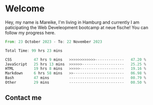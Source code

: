 # Welcome

Hey, my name is Mareike, I'm living in Hamburg and currently I am paticipating the Web Develeopment bootcamp at neue fische!
You can follow my progress here.

<!--START_SECTION:waka-->

```rust
From: 23 October 2023 - To: 22 November 2023

Total Time: 99 hrs 23 mins

CSS          47 hrs 9 mins   >>>>>>>>>>>>-------------   47.20 %
JavaScript   25 hrs 13 mins  >>>>>>-------------------   25.25 %
HTML         19 hrs 8 mins   >>>>>--------------------   19.16 %
Markdown     6 hrs 58 mins   >>-----------------------   06.98 %
Bash         47 mins         -------------------------   00.79 %
Other        29 mins         -------------------------   00.50 %
```

<!--END_SECTION:waka-->

## Contact me



